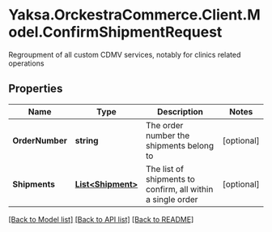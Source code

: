 # Yaksa.OrckestraCommerce.Client.Model.ConfirmShipmentRequest
Regroupment of all custom CDMV services, notably for clinics related operations

## Properties

Name | Type | Description | Notes
------------ | ------------- | ------------- | -------------
**OrderNumber** | **string** | The order number the shipments belong to | [optional] 
**Shipments** | [**List&lt;Shipment&gt;**](Shipment.md) | The list of shipments to confirm, all within a single order | [optional] 

[[Back to Model list]](../README.md#documentation-for-models) [[Back to API list]](../README.md#documentation-for-api-endpoints) [[Back to README]](../README.md)

